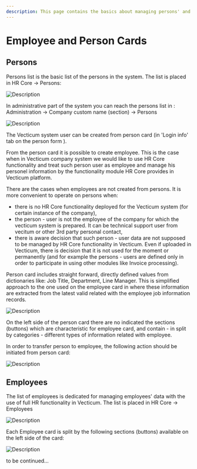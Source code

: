 ```yaml
---
description: This page contains the basics about managing persons' and employees' data.
---
```


# Employee and Person Cards

## Persons

Persons list is the basic list of the persons in the system. The list is placed in HR Core -> Persons:&#x20;



![Description](/assets/image_(150).png)

In administrative part of the system you can reach the persons list in : Administration -> Company custom name (section) -> Persons

![Description](/assets/image_(299).png)

The  Vecticum system user can be created from person card (in 'Login info' tab on the person form ).  &#x20;

From the person card it is possible to create employee. This is the case when in Vecticum company system we would like to use HR Core functionality and treat such person user as employee and manage his personel information by the functionality module HR Core provides in Vecticum platform.

There are the cases when employees are not created from persons. It is more convenient to operate on persons when:

* there is no HR Core functionality deployed for the Vecticum system (for certain instance of the company),
* the person - user is not the employee of the company for which the vecticum system is prepared. It can be technical support user from vecitum or other 3rd party personal contact,
* there is aware decision that such person - user data are not supposed to be managed by HR Core functionality in Vecticum. Even if uploaded in Vecticum, there is decision that it is not used for the moment or permanently (and  for example the persons - users are defined only in order to participate in using other modules like Invoice processing).  &#x20;

Person card includes straight forward, directly defined values from dictionaries like: Job Title, Department, Line Manager. This is simplified approach to the one used on the employee card in where these information are extracted from the latest valid related with the employee job information records.

![Description](/assets/image_(367).png)

On the left side of the person card there are no indicated the sections (buttons) which are characteristic for employee card, and contain - in split by categories - different types of information related with employee.  &#x20;

In order to transfer person to employee, the following action should be initiated from person card:

![Description](/assets/image_(199).png)

## Employees

The list of employees is dedicated for managing employees' data with the use of full HR functionality in Vecticum. The list is placed in HR Core -> Employees

![Description](/assets/image_(70).png)

Each Employee card is split by the following sections (buttons) available on the left side of the card:

![Description](/assets/image_(149).png)

to be continued...
